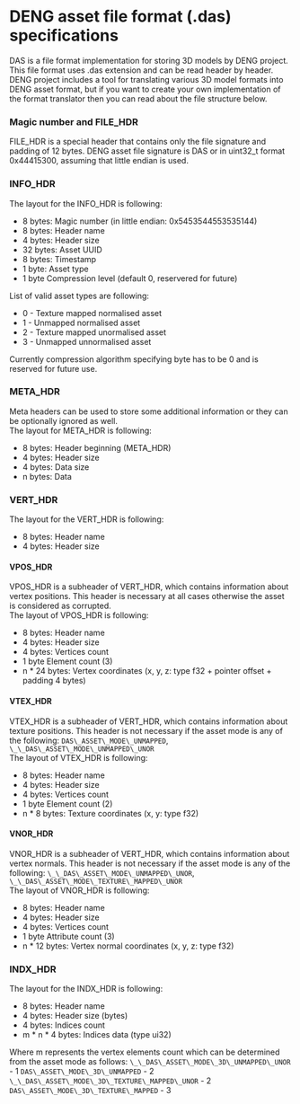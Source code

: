 # DENG asset file format (.das) specifications  
DAS is a file format implementation for storing 3D models by DENG project. 
This file format uses .das extension and can be read header by header. 
DENG project includes a tool for translating various 3D model formats into 
DENG asset format, but if you want to create your own implementation of the 
format translator then you can read about the file structure below.  

### Magic number and FILE\_HDR
FILE\_HDR is a special header that contains only the file signature and padding of 12 bytes.
DENG asset file signature is DAS or in uint32_t format 0x44415300, assuming that little endian 
is used.


### INFO\_HDR  
The layout for the INFO\_HDR is following:  
* 8 bytes: Magic number (in little endian: 0x5453544553535144)
* 8 bytes: Header name  
* 4 bytes: Header size 
* 32 bytes: Asset UUID
* 8 bytes: Timestamp  
* 1 byte: Asset type
* 1 byte Compression level (default 0, reservered for future)

List of valid asset types are following:  
* 0 - Texture mapped normalised asset
* 1 - Unmapped normalised asset
* 2 - Texture mapped unormalised asset
* 3 - Unmapped unnormalised asset  

Currently compression algorithm specifying byte has to be 0 and is reserved for future use.


### META\_HDR
Meta headers can be used to store some additional information
or they can be optionally ignored as well.  
The layout for META\_HDR is following:  
* 8 bytes: Header beginning (META\_HDR)
* 4 bytes: Header size
* 4 bytes: Data size
* n bytes: Data


### VERT\_HDR  
The layout for the VERT\_HDR is following:  
* 8 bytes: Header name  
* 4 bytes: Header size  

#### VPOS\_HDR
VPOS\_HDR is a subheader of VERT\_HDR, which contains information about vertex positions. This header is necessary at 
all cases otherwise the asset is considered as corrupted.  
The layout of VPOS\_HDR is following:  
* 8 bytes: Header name
* 4 bytes: Header size
* 4 bytes: Vertices count  
* 1 byte Element count (3)
* n * 24 bytes: Vertex coordinates (x, y, z: type f32 + pointer offset + padding 4 bytes)

#### VTEX\_HDR
VTEX\_HDR is a subheader of VERT\_HDR, which contains information about texture positions. This header is not necessary if
the asset mode is any of the following: `DAS\_ASSET\_MODE\_UNMAPPED`, `\_\_DAS\_ASSET\_MODE\_UNMAPPED\_UNOR`  
The layout of VTEX\_HDR is following:  
* 8 bytes: Header name  
* 4 bytes: Header size  
* 4 bytes: Vertices count  
* 1 byte Element count (2)
* n * 8 bytes: Texture coordinates (x, y: type f32)  

#### VNOR\_HDR
VNOR\_HDR is a subheader of VERT\_HDR, which contains information about vertex normals. This header is not necessary if
the asset mode is any of the following: `\_\_DAS\_ASSET\_MODE\_UNMAPPED\_UNOR`, `\_\_DAS\_ASSET\_MODE\_TEXTURE\_MAPPED\_UNOR`  
The layout of VNOR\_HDR is following:  
* 8 bytes: Header name  
* 4 bytes: Header size  
* 4 bytes: Vertices count  
* 1 byte Attribute count (3)
* n * 12 bytes: Vertex normal coordinates (x, y, z: type f32)

### INDX\_HDR  
The layout for the INDX\_HDR is following:  
* 8 bytes: Header name  
* 4 bytes: Header size (bytes)  
* 4 bytes: Indices count  
* m * n * 4 bytes: Indices data (type ui32)  

Where m represents the vertex elements count which can be determined from the asset mode as follows:
`\_\_DAS\_ASSET\_MODE\_3D\_UNMAPPED\_UNOR` - 1
`DAS\_ASSET\_MODE\_3D\_UNMAPPED` - 2
`\_\_DAS\_ASSET\_MODE\_3D\_TEXTURE\_MAPPED\_UNOR` - 2
`DAS\_ASSET\_MODE\_3D\_TEXTURE\_MAPPED` - 3

